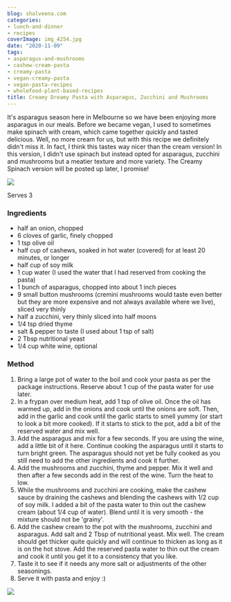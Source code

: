 ```yaml
---
blog: shalveena.com
categories:
- lunch-and-dinner
- recipes
coverImage: img_4254.jpg
date: "2020-11-09"
tags:
- asparagus-and-mushrooms
- cashew-cream-pasta
- creamy-pasta
- vegan-creamy-pasta
- vegan-pasta-recipes
- wholefood-plant-based-recipes
title: Creamy Dreamy Pasta with Asparagus, Zucchini and Mushrooms
---
```


It's asparagus season here in Melbourne so we have been enjoying more asparagus in our meals. Before we became vegan, I used to sometimes make spinach with cream, which came together quickly and tasted delicious. Well, no more cream for us, but with this recipe we definitely didn't miss it. In fact, I think this tastes way nicer than the cream version! In this version, I didn't use spinach but instead opted for asparagus, zucchini and mushrooms but a meatier texture and more variety. The Creamy Spinach version will be posted up later, I promise!

![](https://shalveena.files.wordpress.com/2020/11/img_4254.jpg?w=768)

Serves 3

### Ingredients

- half an onion, chopped
- 6 cloves of garlic, finely chopped
- 1 tsp olive oil
- half cup of cashews, soaked in hot water (covered) for at least 20 minutes, or longer
- half cup of soy milk
- 1 cup water (I used the water that I had reserved from cooking the pasta)
- 1 bunch of asparagus, chopped into about 1 inch pieces
- 9 small button mushrooms (cremini mushrooms would taste even better but they are more expensive and not always available where we live), sliced very thinly
- half a zucchini, very thinly sliced into half moons
- 1/4 tsp dried thyme
- salt & pepper to taste (I used about 1 tsp of salt)
- 2 Tbsp nutritional yeast
- 1/4 cup white wine, optional

### Method

1. Bring a large pot of water to the boil and cook your pasta as per the package instructions. Reserve about 1 cup of the pasta water for use later.
2. In a frypan over medium heat, add 1 tsp of olive oil. Once the oil has warmed up, add in the onions and cook until the onions are soft. Then, add in the garlic and cook until the garlic starts to smell yummy (or start to look a bit more cooked). If it starts to stick to the pot, add a bit of the reserved water and mix well.
3. Add the asparagus and mix for a few seconds. If you are using the wine, add a little bit of it here. Continue cooking the asparagus until it starts to turn bright green. The asparagus should not yet be fully cooked as you still need to add the other ingredients and cook it further.
4. Add the mushrooms and zucchini, thyme and pepper. Mix it well and then after a few seconds add in the rest of the wine. Turn the heat to low.
5. While the mushrooms and zucchini are cooking, make the cashew sauce by draining the cashews and blending the cashews with 1/2 cup of soy milk. I added a bit of the pasta water to thin out the cashew cream (about 1/4 cup of water). Blend until it is very smooth - the mixture should not be 'grainy'.
6. Add the cashew cream to the pot with the mushrooms, zucchini and asparagus. Add salt and 2 Tbsp of nutritional yeast. Mix well. The cream should get thicker quite quickly and will continue to thicken as long as it is on the hot stove. Add the reserved pasta water to thin out the cream and cook it until you get it to a consistency that you like.
7. Taste it to see if it needs any more salt or adjustments of the other seasonings.
8. Serve it with pasta and enjoy :)

![](https://shalveena.files.wordpress.com/2020/11/img_4250.jpg?w=768)